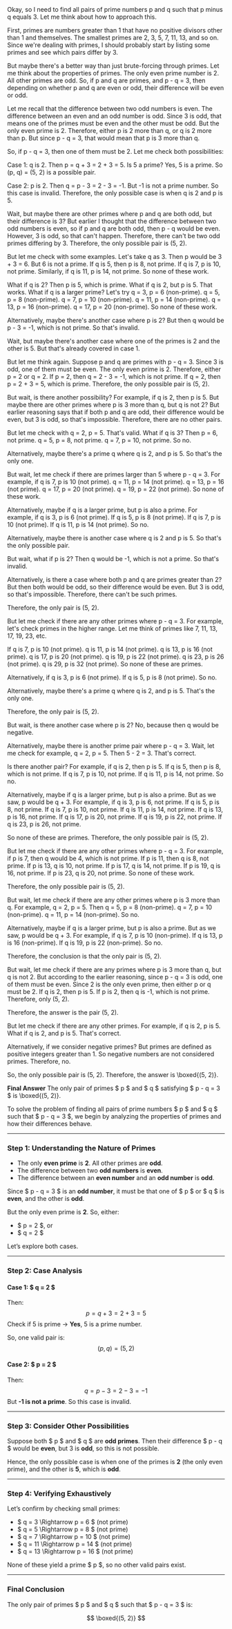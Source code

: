 <think>
Okay, so I need to find all pairs of prime numbers p and q such that p minus q equals 3. Let me think about how to approach this. 

First, primes are numbers greater than 1 that have no positive divisors other than 1 and themselves. The smallest primes are 2, 3, 5, 7, 11, 13, and so on. Since we're dealing with primes, I should probably start by listing some primes and see which pairs differ by 3.

But maybe there's a better way than just brute-forcing through primes. Let me think about the properties of primes. The only even prime number is 2. All other primes are odd. So, if p and q are primes, and p - q = 3, then depending on whether p and q are even or odd, their difference will be even or odd.

Let me recall that the difference between two odd numbers is even. The difference between an even and an odd number is odd. Since 3 is odd, that means one of the primes must be even and the other must be odd. But the only even prime is 2. Therefore, either p is 2 more than q, or q is 2 more than p. But since p - q = 3, that would mean that p is 3 more than q. 

So, if p - q = 3, then one of them must be 2. Let me check both possibilities:

Case 1: q is 2. Then p = q + 3 = 2 + 3 = 5. Is 5 a prime? Yes, 5 is a prime. So (p, q) = (5, 2) is a possible pair.

Case 2: p is 2. Then q = p - 3 = 2 - 3 = -1. But -1 is not a prime number. So this case is invalid. Therefore, the only possible case is when q is 2 and p is 5.

Wait, but maybe there are other primes where p and q are both odd, but their difference is 3? But earlier I thought that the difference between two odd numbers is even, so if p and q are both odd, then p - q would be even. However, 3 is odd, so that can't happen. Therefore, there can't be two odd primes differing by 3. Therefore, the only possible pair is (5, 2). 

But let me check with some examples. Let's take q as 3. Then p would be 3 + 3 = 6. But 6 is not a prime. If q is 5, then p is 8, not prime. If q is 7, p is 10, not prime. Similarly, if q is 11, p is 14, not prime. So none of these work. 

What if q is 2? Then p is 5, which is prime. What if q is 2, but p is 5. That works. What if q is a larger prime? Let's try q = 3, p = 6 (non-prime). q = 5, p = 8 (non-prime). q = 7, p = 10 (non-prime). q = 11, p = 14 (non-prime). q = 13, p = 16 (non-prime). q = 17, p = 20 (non-prime). So none of these work. 

Alternatively, maybe there's another case where p is 2? But then q would be p - 3 = -1, which is not prime. So that's invalid.

Wait, but maybe there's another case where one of the primes is 2 and the other is 5. But that's already covered in case 1. 

But let me think again. Suppose p and q are primes with p - q = 3. Since 3 is odd, one of them must be even. The only even prime is 2. Therefore, either p = 2 or q = 2. If p = 2, then q = 2 - 3 = -1, which is not prime. If q = 2, then p = 2 + 3 = 5, which is prime. Therefore, the only possible pair is (5, 2). 

But wait, is there another possibility? For example, if q is 2, then p is 5. But maybe there are other primes where p is 3 more than q, but q is not 2? But earlier reasoning says that if both p and q are odd, their difference would be even, but 3 is odd, so that's impossible. Therefore, there are no other pairs. 

But let me check with q = 2, p = 5. That's valid. What if q is 3? Then p = 6, not prime. q = 5, p = 8, not prime. q = 7, p = 10, not prime. So no. 

Alternatively, maybe there's a prime q where q is 2, and p is 5. So that's the only one. 

But wait, let me check if there are primes larger than 5 where p - q = 3. For example, if q is 7, p is 10 (not prime). q = 11, p = 14 (not prime). q = 13, p = 16 (not prime). q = 17, p = 20 (not prime). q = 19, p = 22 (not prime). So none of these work. 

Alternatively, maybe if q is a larger prime, but p is also a prime. For example, if q is 3, p is 6 (not prime). If q is 5, p is 8 (not prime). If q is 7, p is 10 (not prime). If q is 11, p is 14 (not prime). So no. 

Alternatively, maybe there is another case where q is 2 and p is 5. So that's the only possible pair. 

But wait, what if p is 2? Then q would be -1, which is not a prime. So that's invalid. 

Alternatively, is there a case where both p and q are primes greater than 2? But then both would be odd, so their difference would be even. But 3 is odd, so that's impossible. Therefore, there can't be such primes. 

Therefore, the only pair is (5, 2). 

But let me check if there are any other primes where p - q = 3. For example, let's check primes in the higher range. Let me think of primes like 7, 11, 13, 17, 19, 23, etc. 

If q is 7, p is 10 (not prime). q is 11, p is 14 (not prime). q is 13, p is 16 (not prime). q is 17, p is 20 (not prime). q is 19, p is 22 (not prime). q is 23, p is 26 (not prime). q is 29, p is 32 (not prime). So none of these are primes. 

Alternatively, if q is 3, p is 6 (not prime). If q is 5, p is 8 (not prime). So no. 

Alternatively, maybe there's a prime q where q is 2, and p is 5. That's the only one. 

Therefore, the only pair is (5, 2). 

But wait, is there another case where p is 2? No, because then q would be negative. 

Alternatively, maybe there is another prime pair where p - q = 3. Wait, let me check for example, q = 2, p = 5. Then 5 - 2 = 3. That's correct. 

Is there another pair? For example, if q is 2, then p is 5. If q is 5, then p is 8, which is not prime. If q is 7, p is 10, not prime. If q is 11, p is 14, not prime. So no. 

Alternatively, maybe if q is a larger prime, but p is also a prime. But as we saw, p would be q + 3. For example, if q is 3, p is 6, not prime. If q is 5, p is 8, not prime. If q is 7, p is 10, not prime. If q is 11, p is 14, not prime. If q is 13, p is 16, not prime. If q is 17, p is 20, not prime. If q is 19, p is 22, not prime. If q is 23, p is 26, not prime. 

So none of these are primes. Therefore, the only possible pair is (5, 2). 

But let me check if there are any other primes where p - q = 3. For example, if p is 7, then q would be 4, which is not prime. If p is 11, then q is 8, not prime. If p is 13, q is 10, not prime. If p is 17, q is 14, not prime. If p is 19, q is 16, not prime. If p is 23, q is 20, not prime. So none of these work. 

Therefore, the only possible pair is (5, 2). 

But wait, let me check if there are any other primes where p is 3 more than q. For example, q = 2, p = 5. Then q = 5, p = 8 (non-prime). q = 7, p = 10 (non-prime). q = 11, p = 14 (non-prime). So no. 

Alternatively, maybe if q is a larger prime, but p is also a prime. But as we saw, p would be q + 3. For example, if q is 7, p is 10 (non-prime). If q is 13, p is 16 (non-prime). If q is 19, p is 22 (non-prime). So no. 

Therefore, the conclusion is that the only pair is (5, 2). 

But wait, let me check if there are any primes where p is 3 more than q, but q is not 2. But according to the earlier reasoning, since p - q = 3 is odd, one of them must be even. Since 2 is the only even prime, then either p or q must be 2. If q is 2, then p is 5. If p is 2, then q is -1, which is not prime. Therefore, only (5, 2). 

Therefore, the answer is the pair (5, 2). 

But let me check if there are any other primes. For example, if q is 2, p is 5. What if q is 2, and p is 5. That's correct. 

Alternatively, if we consider negative primes? But primes are defined as positive integers greater than 1. So negative numbers are not considered primes. Therefore, no. 

So, the only possible pair is (5, 2). Therefore, the answer is \boxed{(5, 2)}.

**Final Answer**
The only pair of primes $ p $ and $ q $ satisfying $ p - q = 3 $ is \boxed{(5, 2)}.
</think>

To solve the problem of finding all pairs of prime numbers $ p $ and $ q $ such that $ p - q = 3 $, we begin by analyzing the properties of primes and how their differences behave.

---

### Step 1: Understanding the Nature of Primes

- The only **even prime** is **2**. All other primes are **odd**.
- The difference between two **odd numbers** is **even**.
- The difference between an **even number** and an **odd number** is **odd**.

Since $ p - q = 3 $ is an **odd number**, it must be that one of $ p $ or $ q $ is **even**, and the other is **odd**.

But the only even prime is **2**. So, either:

- $ p = 2 $, or
- $ q = 2 $

Let’s explore both cases.

---

### Step 2: Case Analysis

#### **Case 1: $ q = 2 $**
Then:
$$
p = q + 3 = 2 + 3 = 5
$$
Check if 5 is prime → **Yes**, 5 is a prime number.

So, one valid pair is:
$$
(p, q) = (5, 2)
$$

#### **Case 2: $ p = 2 $**
Then:
$$
q = p - 3 = 2 - 3 = -1
$$
But **-1 is not a prime**. So this case is invalid.

---

### Step 3: Consider Other Possibilities

Suppose both $ p $ and $ q $ are **odd primes**. Then their difference $ p - q $ would be **even**, but 3 is **odd**, so this is not possible.

Hence, the only possible case is when one of the primes is **2** (the only even prime), and the other is **5**, which is **odd**.

---

### Step 4: Verifying Exhaustively

Let’s confirm by checking small primes:

- $ q = 3 \Rightarrow p = 6 $ (not prime)
- $ q = 5 \Rightarrow p = 8 $ (not prime)
- $ q = 7 \Rightarrow p = 10 $ (not prime)
- $ q = 11 \Rightarrow p = 14 $ (not prime)
- $ q = 13 \Rightarrow p = 16 $ (not prime)

None of these yield a prime $ p $, so no other valid pairs exist.

---

### Final Conclusion

The only pair of primes $ p $ and $ q $ such that $ p - q = 3 $ is:

$$
\boxed{(5, 2)}
$$